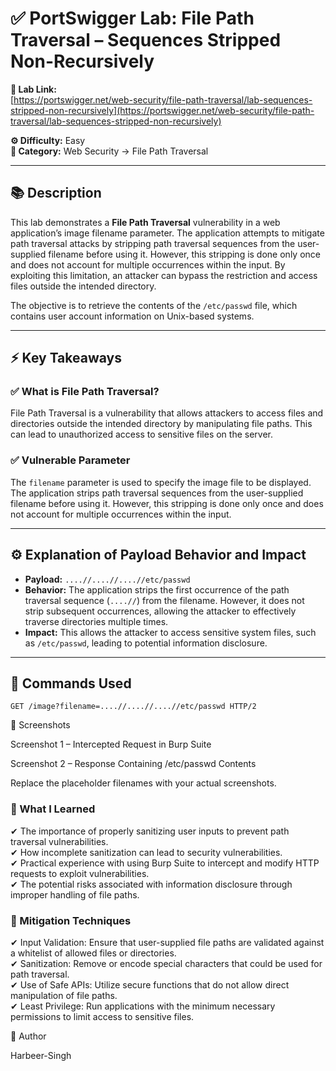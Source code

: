 # ✅ PortSwigger Lab: File Path Traversal – Sequences Stripped Non-Recursively

**🔗 Lab Link:**  
[https://portswigger.net/web-security/file-path-traversal/lab-sequences-stripped-non-recursively](https://portswigger.net/web-security/file-path-traversal/lab-sequences-stripped-non-recursively)

**⚙️ Difficulty:** Easy  
**📂 Category:** Web Security → File Path Traversal

---

## 📚 Description

This lab demonstrates a **File Path Traversal** vulnerability in a web application’s image filename parameter. The application attempts to mitigate path traversal attacks by stripping path traversal sequences from the user-supplied filename before using it. However, this stripping is done only once and does not account for multiple occurrences within the input. By exploiting this limitation, an attacker can bypass the restriction and access files outside the intended directory.

The objective is to retrieve the contents of the `/etc/passwd` file, which contains user account information on Unix-based systems.

---

## ⚡ Key Takeaways

### ✅ What is File Path Traversal?  
File Path Traversal is a vulnerability that allows attackers to access files and directories outside the intended directory by manipulating file paths. This can lead to unauthorized access to sensitive files on the server.

### ✅ Vulnerable Parameter  
The `filename` parameter is used to specify the image file to be displayed. The application strips path traversal sequences from the user-supplied filename before using it. However, this stripping is done only once and does not account for multiple occurrences within the input.

---

## ⚙️ Explanation of Payload Behavior and Impact

- **Payload:** `....//....//....//etc/passwd`  
- **Behavior:** The application strips the first occurrence of the path traversal sequence (`....//`) from the filename. However, it does not strip subsequent occurrences, allowing the attacker to effectively traverse directories multiple times.  
- **Impact:** This allows the attacker to access sensitive system files, such as `/etc/passwd`, leading to potential information disclosure.

---

## 🧱 Commands Used

```http
GET /image?filename=....//....//....//etc/passwd HTTP/2
```
📸 Screenshots

Screenshot 1 – Intercepted Request in Burp Suite


Screenshot 2 – Response Containing /etc/passwd Contents


Replace the placeholder filenames with your actual screenshots.

### 📝 What I Learned

✔ The importance of properly sanitizing user inputs to prevent path traversal vulnerabilities.               
✔ How incomplete sanitization can lead to security vulnerabilities.                                  
✔ Practical experience with using Burp Suite to intercept and modify HTTP requests to exploit vulnerabilities.                                    
✔ The potential risks associated with information disclosure through improper handling of file paths.                                                          

### 🔐 Mitigation Techniques

✔ Input Validation: Ensure that user-supplied file paths are validated against a whitelist of allowed files or directories.                 
✔ Sanitization: Remove or encode special characters that could be used for path traversal.                                           
✔ Use of Safe APIs: Utilize secure functions that do not allow direct manipulation of file paths.                                       
✔ Least Privilege: Run applications with the minimum necessary permissions to limit access to sensitive files.                     

👤 Author

Harbeer-Singh
